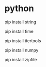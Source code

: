 # python

pip install string

pip install time

pip install itertools

pip install numpy

pip install zipfile
